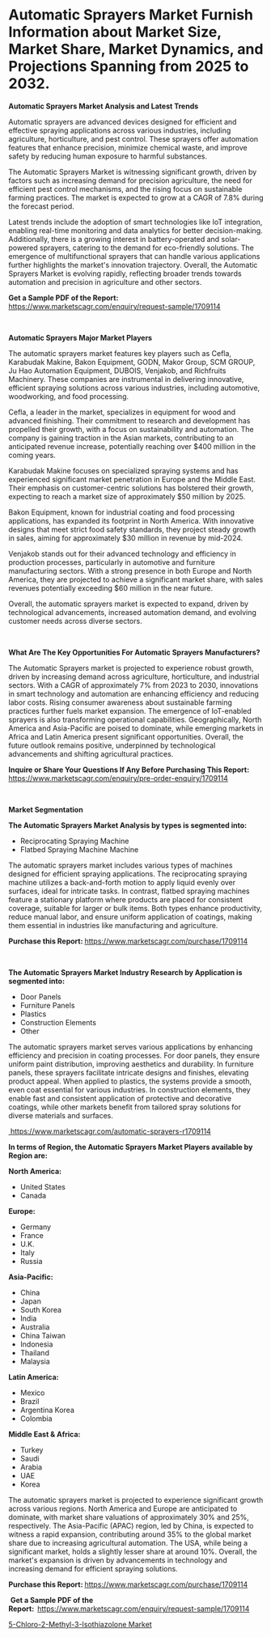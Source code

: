<p><h1>Automatic Sprayers Market Furnish Information about Market Size, Market Share, Market Dynamics, and Projections Spanning from 2025 to 2032.</h1></p><p><strong>Automatic Sprayers Market Analysis and Latest Trends</strong></p>
<p><p>Automatic sprayers are advanced devices designed for efficient and effective spraying applications across various industries, including agriculture, horticulture, and pest control. These sprayers offer automation features that enhance precision, minimize chemical waste, and improve safety by reducing human exposure to harmful substances. </p><p>The Automatic Sprayers Market is witnessing significant growth, driven by factors such as increasing demand for precision agriculture, the need for efficient pest control mechanisms, and the rising focus on sustainable farming practices. The market is expected to grow at a CAGR of 7.8% during the forecast period. </p><p>Latest trends include the adoption of smart technologies like IoT integration, enabling real-time monitoring and data analytics for better decision-making. Additionally, there is a growing interest in battery-operated and solar-powered sprayers, catering to the demand for eco-friendly solutions. The emergence of multifunctional sprayers that can handle various applications further highlights the market's innovation trajectory. Overall, the Automatic Sprayers Market is evolving rapidly, reflecting broader trends towards automation and precision in agriculture and other sectors.</p></p>
<p><strong>Get a Sample PDF of the Report:&nbsp;</strong> <a href="https://www.marketscagr.com/enquiry/request-sample/1709114?utm_campaign=2454&utm_medium=2&utm_source=Github&utm_content=ia&utm_term=27032025&utm_id=automatic-sprayers">https://www.marketscagr.com/enquiry/request-sample/1709114</a></p>
<p>&nbsp;</p>
<p><strong>Automatic Sprayers Major Market Players</strong></p>
<p><p>The automatic sprayers market features key players such as Cefla, Karabudak Makine, Bakon Equipment, GODN, Makor Group, SCM GROUP, Ju Hao Automation Equipment, DUBOIS, Venjakob, and Richfruits Machinery. These companies are instrumental in delivering innovative, efficient spraying solutions across various industries, including automotive, woodworking, and food processing.</p><p>Cefla, a leader in the market, specializes in equipment for wood and advanced finishing. Their commitment to research and development has propelled their growth, with a focus on sustainability and automation. The company is gaining traction in the Asian markets, contributing to an anticipated revenue increase, potentially reaching over $400 million in the coming years.</p><p>Karabudak Makine focuses on specialized spraying systems and has experienced significant market penetration in Europe and the Middle East. Their emphasis on customer-centric solutions has bolstered their growth, expecting to reach a market size of approximately $50 million by 2025.</p><p>Bakon Equipment, known for industrial coating and food processing applications, has expanded its footprint in North America. With innovative designs that meet strict food safety standards, they project steady growth in sales, aiming for approximately $30 million in revenue by mid-2024.</p><p>Venjakob stands out for their advanced technology and efficiency in production processes, particularly in automotive and furniture manufacturing sectors. With a strong presence in both Europe and North America, they are projected to achieve a significant market share, with sales revenues potentially exceeding $60 million in the near future.</p><p>Overall, the automatic sprayers market is expected to expand, driven by technological advancements, increased automation demand, and evolving customer needs across diverse sectors.</p></p>
<p>&nbsp;</p>
<p><strong>What Are The Key Opportunities For Automatic Sprayers Manufacturers?</strong></p>
<p><p>The Automatic Sprayers market is projected to experience robust growth, driven by increasing demand across agriculture, horticulture, and industrial sectors. With a CAGR of approximately 7% from 2023 to 2030, innovations in smart technology and automation are enhancing efficiency and reducing labor costs. Rising consumer awareness about sustainable farming practices further fuels market expansion. The emergence of IoT-enabled sprayers is also transforming operational capabilities. Geographically, North America and Asia-Pacific are poised to dominate, while emerging markets in Africa and Latin America present significant opportunities. Overall, the future outlook remains positive, underpinned by technological advancements and shifting agricultural practices.</p></p>
<p><strong>Inquire or Share Your Questions If Any Before Purchasing This Report:</strong> <a href="https://www.marketscagr.com/enquiry/pre-order-enquiry/1709114?utm_campaign=2454&utm_medium=2&utm_source=Github&utm_content=ia&utm_term=27032025&utm_id=automatic-sprayers">https://www.marketscagr.com/enquiry/pre-order-enquiry/1709114</a></p>
<p>&nbsp;</p>
<p><strong>Market Segmentation</strong></p>
<p><strong>The Automatic Sprayers Market Analysis by types is segmented into:</strong></p>
<p><ul><li>Reciprocating Spraying Machine</li><li>Flatbed Spraying Machine Machine</li></ul></p>
<p><p>The automatic sprayers market includes various types of machines designed for efficient spraying applications. The reciprocating spraying machine utilizes a back-and-forth motion to apply liquid evenly over surfaces, ideal for intricate tasks. In contrast, flatbed spraying machines feature a stationary platform where products are placed for consistent coverage, suitable for larger or bulk items. Both types enhance productivity, reduce manual labor, and ensure uniform application of coatings, making them essential in industries like manufacturing and agriculture.</p></p>
<p><strong>Purchase this Report:&nbsp;</strong><a href="https://www.marketscagr.com/purchase/1709114?utm_campaign=2454&utm_medium=2&utm_source=Github&utm_content=ia&utm_term=27032025&utm_id=automatic-sprayers">https://www.marketscagr.com/purchase/1709114</a></p>
<p>&nbsp;</p>
<p><strong>The Automatic Sprayers Market Industry Research by Application is segmented into:</strong></p>
<p><ul><li>Door Panels</li><li>Furniture Panels</li><li>Plastics</li><li>Construction Elements</li><li>Other</li></ul></p>
<p><p>The automatic sprayers market serves various applications by enhancing efficiency and precision in coating processes. For door panels, they ensure uniform paint distribution, improving aesthetics and durability. In furniture panels, these sprayers facilitate intricate designs and finishes, elevating product appeal. When applied to plastics, the systems provide a smooth, even coat essential for various industries. In construction elements, they enable fast and consistent application of protective and decorative coatings, while other markets benefit from tailored spray solutions for diverse materials and surfaces.</p></p>
<p><a href="https://www.marketscagr.com/automatic-sprayers-r1709114?utm_campaign=2454&utm_medium=2&utm_source=Github&utm_content=ia&utm_term=27032025&utm_id=automatic-sprayers">&nbsp;https://www.marketscagr.com/automatic-sprayers-r1709114</a></p>
<p><strong>In terms of Region, the Automatic Sprayers Market Players available by Region are:</strong></p>
<p>
    <p> <strong> North America: </strong>
        <ul>
            <li>United States</li>
            <li>Canada</li>
        </ul>
        </p> 
    <p> <strong> Europe: </strong>
        <ul>
            <li>Germany</li>
            <li>France</li>
            <li>U.K.</li>
            <li>Italy</li>
            <li>Russia</li>
        </ul>
        </p> 
    <p> <strong> Asia-Pacific: </strong>
        <ul>
            <li>China</li>
            <li>Japan</li>
            <li>South Korea</li>
            <li>India</li>
            <li>Australia</li>
            <li>China Taiwan</li>
            <li>Indonesia</li>
            <li>Thailand</li>
            <li>Malaysia</li>
        </ul>
        </p> 
    <p> <strong> Latin America: </strong>
        <ul>
            <li>Mexico</li>
            <li>Brazil</li>
            <li>Argentina Korea</li>
            <li>Colombia</li>
        </ul>
        </p> 
    <p> <strong> Middle East & Africa: </strong>
        <ul>
            <li>Turkey</li>
            <li>Saudi</li>
            <li>Arabia</li>
            <li>UAE</li>
            <li>Korea</li>
        </ul>
    </p>
    </p>
<p><p>The automatic sprayers market is projected to experience significant growth across various regions. North America and Europe are anticipated to dominate, with market share valuations of approximately 30% and 25%, respectively. The Asia-Pacific (APAC) region, led by China, is expected to witness a rapid expansion, contributing around 35% to the global market share due to increasing agricultural automation. The USA, while being a significant market, holds a slightly lesser share at around 10%. Overall, the market's expansion is driven by advancements in technology and increasing demand for efficient spraying solutions.</p></p>
<p><strong>Purchase this Report: </strong><a href="https://www.marketscagr.com/purchase/1709114?utm_campaign=2454&utm_medium=2&utm_source=Github&utm_content=ia&utm_term=27032025&utm_id=automatic-sprayers">https://www.marketscagr.com/purchase/1709114</a></p>
<p>&nbsp;<strong>Get a Sample PDF of the Report:&nbsp;&nbsp;</strong><a href="https://www.marketscagr.com/enquiry/request-sample/1709114?utm_campaign=2454&utm_medium=2&utm_source=Github&utm_content=ia&utm_term=27032025&utm_id=automatic-sprayers">https://www.marketscagr.com/enquiry/request-sample/1709114</a></p>
<p><strong></strong></p>
<p><p><a href="https://github.com/nkbaroga/Market-Research-Report-List-1/blob/main/5-chloro-2-methyl-3-isothiazolone-market.md?utm_campaign=2454&utm_medium=2&utm_source=Github&utm_content=ia&utm_term=27032025&utm_id=automatic-sprayers">5-Chloro-2-Methyl-3-Isothiazolone Market</a></p></p>